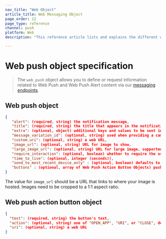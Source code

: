 ```yaml
---
nav_title: "Web Object"
article_title: Web Messaging Object
page_order: 12
page_type: reference
channel: push
platform: Web
description: "This reference article lists and explains the different web objects used at Braze."

---
```

# Web push object specification

> The `web_push` object allows you to define or request information related to Web Push and Web Push Alert content via our [messaging endpoints]({{site.baseurl}}/api/endpoints/messaging).

## Web push object

```json
{
   "alert": (required, string) the notification message,
   "title": (required, string) the title that appears in the notification drawer,
   "extra": (optional, object) additional keys and values to be sent in the push,
   "message_variation_id": (optional, string) used when providing a campaign_id to specify which message variation this message should be tracked under (must be an Kindle/FireOS Push Message),
   "custom_uri": (optional, string) a web URL,
   "image_url": (optional, string) URL for image to show,
   "large_image_url": (optional, string) URL for large image, supported on Chrome Windows/Android,
   "require_interaction": (optional, boolean) whether to require the user to dismiss the notification, supported on Mac Chrome,
   "time_to_live": (optional, integer (seconds)),
   "send_to_most_recent_device_only" : (optional, boolean) defaults to false, if set to true, Braze will only send this push to a user's most recently used browser, rather than all eligibles browsers,
   "buttons" : (optional, array of Web Push Action Button Objects) push action buttons to display
}
```

The value for `image_url` should be a URL that links to where your image is hosted. Images need to be cropped to a 1:1 aspect ratio.

## Web push action button object

```json
{
  "text": (required, string) the button's text,
  "action": (optional, string) one of "OPEN_APP", "URI", or "CLOSE", defaults to "OPEN_APP",
  "uri": (optional, string) a web URL
}
```
